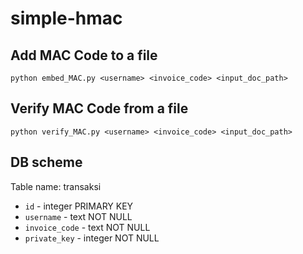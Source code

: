 # simple-hmac

## Add MAC Code to a file
`python embed_MAC.py <username> <invoice_code> <input_doc_path>`

## Verify MAC Code from a file
`python verify_MAC.py <username> <invoice_code> <input_doc_path>`

## DB scheme
Table name: transaksi
- `id` - integer PRIMARY KEY
- `username` - text NOT NULL
- `invoice_code` - text NOT NULL
- `private_key` - integer NOT NULL
